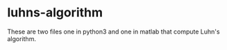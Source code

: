 # luhns-algorithm
These are two files one in python3 and one in matlab that compute Luhn's algorithm.
